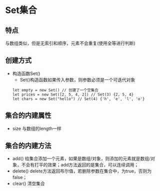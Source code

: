 # Set集合
## 特点
与数组类似，但是无索引和顺序，元素不会重复(使用全等进行判断)
## 创建方式
- 构造函数Set()
  - Set()构造函数如果传入参数，则参数必须是一个可迭代对象
  ```
  let empty = new Set() // 创建了一个空集合
  let prices = new Set([2, 5, 4, 2]) // Set(3) {2, 5, 4}
  let chars = new Set("hello") // Set(4) {'h', 'e', 'l', 'o'}
  ```
## 集合的内建属性
- size 与数组的length一样
## 集合的内建方法
- add() 给集合添加一个元素，如果是数组/对象，则添加的元素就是数组/对象，不会有打平的效果；add方法返回的是集合，可以连续调用；
- delete() delete方法返回布尔值，若删除参数在集合中，为true，否则为false；
- clear() 清空集合